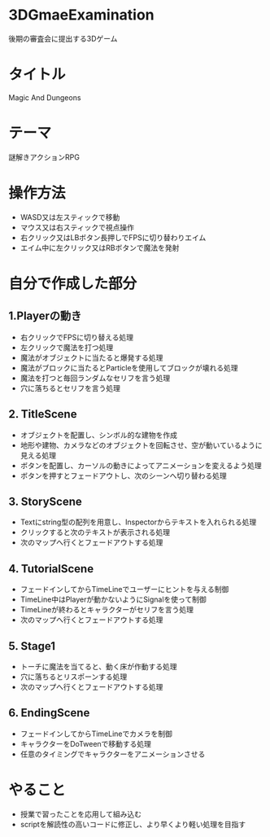 # 3DGmaeExamination
後期の審査会に提出する3Dゲーム 

# タイトル 
Magic And Dungeons

# テーマ
謎解きアクションRPG

# 操作方法
- WASD又は左スティックで移動
- マウス又は右スティックで視点操作
- 右クリック又はLBボタン長押しでFPSに切り替わりエイム
- エイム中に左クリック又はRBボタンで魔法を発射

# 自分で作成した部分
## 1.Playerの動き
- 右クリックでFPSに切り替える処理
- 左クリックで魔法を打つ処理
- 魔法がオブジェクトに当たると爆発する処理
- 魔法がブロックに当たるとParticleを使用してブロックが壊れる処理
- 魔法を打つと毎回ランダムなセリフを言う処理
- 穴に落ちるとセリフを言う処理

## 2. TitleScene
- オブジェクトを配置し、シンボル的な建物を作成
- 地形や建物、カメラなどのオブジェクトを回転させ、空が動いているように見える処理
- ボタンを配置し、カーソルの動きによってアニメーションを変えるよう処理
- ボタンを押すとフェードアウトし、次のシーンへ切り替わる処理

## 3. StoryScene
- Textにstring型の配列を用意し、Inspectorからテキストを入れられる処理
- クリックすると次のテキストが表示される処理
- 次のマップへ行くとフェードアウトする処理

## 4. TutorialScene
- フェードインしてからTimeLineでユーザーにヒントを与える制御
- TimeLine中はPlayerが動かないようにSignalを使って制御
- TimeLineが終わるとキャラクターがセリフを言う処理
- 次のマップへ行くとフェードアウトする処理

## 5. Stage1
- トーチに魔法を当てると、動く床が作動する処理
- 穴に落ちるとリスポーンする処理
- 次のマップへ行くとフェードアウトする処理

## 6. EndingScene
- フェードインしてからTimeLineでカメラを制御
- キャラクターをDoTweenで移動する処理
- 任意のタイミングでキャラクターをアニメーションさせる

# やること

- 授業で習ったことを応用して組み込む
- scriptを解読性の高いコードに修正し、より早くより軽い処理を目指す